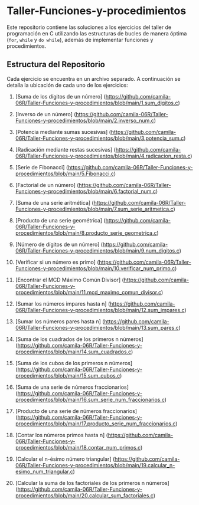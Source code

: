 # Taller-Funciones-y-procedimientos
Este repositorio contiene las soluciones a los ejercicios del taller de programación en C utilizando las estructuras de bucles de manera óptima (`for`, `while` y `do while`), además de implementar funciones y procedimientos.

## Estructura del Repositorio

Cada ejercicio se encuentra en un archivo separado. A continuación se detalla la ubicación de cada uno de los ejercicios:

1. [Suma de los dígitos de un número] (https://github.com/camila-06R/Taller-Funciones-y-procedimientos/blob/main/1.sum_digitos.c)

2. [Inverso de un número] (https://github.com/camila-06R/Taller-Funciones-y-procedimientos/blob/main/2.inverso_num.c)

3. [Potencia mediante sumas sucesivas] (https://github.com/camila-06R/Taller-Funciones-y-procedimientos/blob/main/3.potencia_sum.c)

4. [Radicación mediante restas sucesivas] (https://github.com/camila-06R/Taller-Funciones-y-procedimientos/blob/main/4.radicacion_resta.c)

5. [Serie de Fibonacci] (https://github.com/camila-06R/Taller-Funciones-y-procedimientos/blob/main/5.Fibonacci.c)

6. [Factorial de un número] (https://github.com/camila-06R/Taller-Funciones-y-procedimientos/blob/main/6.factorial_num.c)

7. [Suma de una serie aritmética] (https://github.com/camila-06R/Taller-Funciones-y-procedimientos/blob/main/7.sum_serie_aritmetica.c)

8. [Producto de una serie geométrica] (https://github.com/camila-06R/Taller-Funciones-y-procedimientos/blob/main/8.producto_serie_geometrica.c)

9. [Número de dígitos de un número] (https://github.com/camila-06R/Taller-Funciones-y-procedimientos/blob/main/9.num_digitos.c)

10. [Verificar si un número es primo] (https://github.com/camila-06R/Taller-Funciones-y-procedimientos/blob/main/10.verificar_num_primo.c)

11. [Encontrar el MCD Máximo Común Divisor] (https://github.com/camila-06R/Taller-Funciones-y-procedimientos/blob/main/11.mcd_maximo_comun_divisor.c)

12. [Sumar los números impares hasta n] (https://github.com/camila-06R/Taller-Funciones-y-procedimientos/blob/main/12.sum_impares.c)

13. [Sumar los números pares hasta n] (https://github.com/camila-06R/Taller-Funciones-y-procedimientos/blob/main/13.sum_pares.c)

14. [Suma de los cuadrados de los primeros n números] (https://github.com/camila-06R/Taller-Funciones-y-procedimientos/blob/main/14.sum_cuadrados.c)

15. [Suma de los cubos de los primeros n números] (https://github.com/camila-06R/Taller-Funciones-y-procedimientos/blob/main/15.sum_cubos.c)

16. [Suma de una serie de números fraccionarios] (https://github.com/camila-06R/Taller-Funciones-y-procedimientos/blob/main/16.sum_serie_num_fraccionarios.c)

17. [Producto de una serie de números fraccionarios] (https://github.com/camila-06R/Taller-Funciones-y-procedimientos/blob/main/17.producto_serie_num_fraccionarios.c)

18. [Contar los números primos hasta n] (https://github.com/camila-06R/Taller-Funciones-y-procedimientos/blob/main/18.contar_num_primos.c)

19. [Calcular el n-ésimo número triangular] (https://github.com/camila-06R/Taller-Funciones-y-procedimientos/blob/main/19.calcular_n-esimo_num_triangular.c)

20. [Calcular la suma de los factoriales de los primeros n números] (https://github.com/camila-06R/Taller-Funciones-y-procedimientos/blob/main/20.calcular_sum_factoriales.c)
